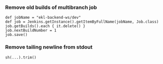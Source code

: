 ### Remove old builds of multibranch job
```
def jobName = "ekl-backend-ws/dev"
def job = Jenkins.getInstance().getItemByFullName(jobName, Job.class)
job.getBuilds().each { it.delete() }  
job.nextBuildNumber = 1   
job.save()
```

### Remove tailing newline from stdout
```
sh(...).trim()
```